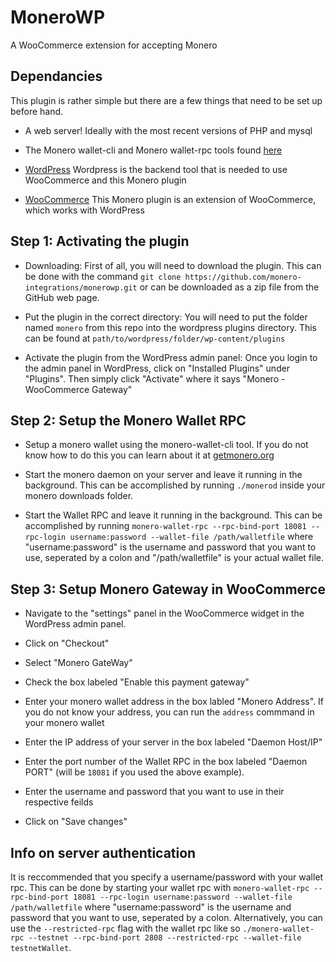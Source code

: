 # MoneroWP
A WooCommerce extension for accepting Monero

## Dependancies
This plugin is rather simple but there are a few things that need to be set up before hand.

* A web server! Ideally with the most recent versions of PHP and mysql

* The Monero wallet-cli and Monero wallet-rpc tools found [here](https://getmonero.org/downloads/)

* [WordPress](https://wordpress.org)
Wordpress is the backend tool that is needed to use WooCommerce and this Monero plugin

* [WooCommerce](https://woocommerce.com)
This Monero plugin is an extension of WooCommerce, which works with WordPress

## Step 1: Activating the plugin
* Downloading: First of all, you will need to download the plugin. This can be done with the command `git clone https://github.com/monero-integrations/monerowp.git` or can be downloaded as a zip file from the GitHub web page.

* Put the plugin in the correct directory: You will need to put the folder named `monero` from this repo into the wordpress plugins directory. This can be found at `path/to/wordpress/folder/wp-content/plugins`

* Activate the plugin from the WordPress admin panel: Once you login to the admin panel in WordPress, click on "Installed Plugins" under "Plugins". Then simply click "Activate" where it says "Monero - WooCommerce Gateway"

## Step 2: Setup the Monero Wallet RPC

* Setup a monero wallet using the monero-wallet-cli tool. If you do not know how to do this you can learn about it at [getmonero.org](https://getmonero.org/resources/user-guides/monero-wallet-cli.html)

* Start the monero daemon on your server and leave it running in the background. This can be accomplished by running `./monerod` inside your monero downloads folder.

* Start the Wallet RPC and leave it running in the background. This can be accomplished by running `monero-wallet-rpc --rpc-bind-port 18081 --rpc-login username:password --wallet-file /path/walletfile` where "username:password" is the username and password that you want to use, seperated by a colon and  "/path/walletfile" is your actual wallet file.

## Step 3: Setup Monero Gateway in WooCommerce

* Navigate to the "settings" panel in the WooCommerce widget in the WordPress admin panel.

* Click on "Checkout"

* Select "Monero GateWay"

* Check the box labeled "Enable this payment gateway"

* Enter your monero wallet address in the box labled "Monero Address". If you do not know your address, you can run the `address` commmand in your monero wallet

* Enter the IP address of your server in the box labeled "Daemon Host/IP"

* Enter the port number of the Wallet RPC in the box labeled "Daemon PORT" (will be `18081` if you used the above example).

* Enter the username and password that you want to use in their respective feilds

* Click on "Save changes"

## Info on server authentication
It is reccommended that you specify a username/password with your wallet rpc. This can be done by starting your wallet rpc with `monero-wallet-rpc --rpc-bind-port 18081 --rpc-login username:password --wallet-file /path/walletfile` where "username:password" is the username and password that you want to use, seperated by a colon. Alternatively, you can use the `--restricted-rpc` flag with the wallet rpc like so `./monero-wallet-rpc --testnet --rpc-bind-port 2808 --restricted-rpc --wallet-file testnetWallet`.
